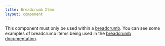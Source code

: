 ```yaml
---
title: Breadcrumb Item
layout: component
---
```


This component must only be used within a [breadcrumb](/docs/components/breadcrumb). You can see some examples of breadcrumb items being used in the [breadcrumb documentation](/docs/components/breadcrumb).
